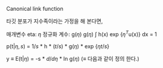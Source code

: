 Canonical link function

타깃 분포가 지수족이라는 가정을 해 본다면, 

매개변수 eta:  $\eta$ 
정규화 계수:  g($\eta$) 
g($\eta$) $\int$ h(x) exp {$\eta^{T}$u(x)} dx = 1


p(t|$\eta,s$) = $1/s$ * h * ($t/s$) * g($\eta$) * exp {$\eta t /s$}

y $\equiv$ E(t|$\eta$) = -s * $d/d\eta$ * ln g($\eta$) 
($\equiv$ 다음과 같이 정의 한다.)



 
